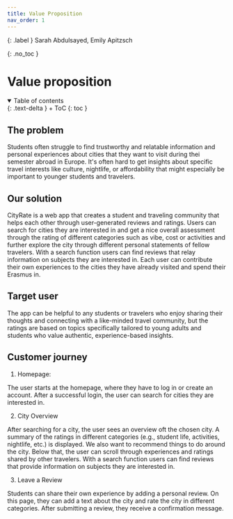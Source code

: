 ```yaml
---
title: Value Proposition
nav_order: 1
---
```


{: .label }
Sarah Abdulsayed, Emily Apitzsch

{: .no_toc }
# Value proposition

<details open markdown="block">
{: .text-delta }
<summary>Table of contents</summary>
+ ToC
{: toc }
</details>

## The problem

Students often struggle to find trustworthy and relatable information and personal experiences about cities that they want to visit during thei semester abroad in Europe. It's often hard to get insights about specific travel interests like culture, nightlife, or affordability that might especially be important to younger students and travelers.

## Our solution

CityRate is a web app that creates a student and traveling community that helps each other through user-generated reviews and ratings. Users can search for cities they are interested in and get a nice overall assessment through the rating of different categories such as vibe, cost or activities and further explore the city through different personal statements of fellow travelers. With a search function users can find reviews that relay information on subjects they are interested in.
Each user can contribute their own experiences to the cities they have already visited and spend their Erasmus in.

## Target user

The app can be helpful to any students or travelers who enjoy sharing their thoughts and connecting with a like-minded travel community, but the ratings are based on topics specifically tailored to young adults and students who value authentic, experience-based insights.

## Customer journey

1.	Homepage:

The user starts at the homepage, where they have to log in or create an account.  After a successful login, the user can search for cities they are interested in.

2.	City Overview

After searching for a city, the user sees an overview oft the chosen city. A summary of the ratings in different categories (e.g., student life, activities, nightlife, etc.) is displayed. We also want to recommend things to do around the city. Below that, the user can scroll through experiences and ratings shared by other travelers. With a search function users can find reviews that provide information on subjects they are interested in.

3.	Leave a Review 

Students can share their own experience by adding a personal review. On this page, they can add a text about the city and rate the city in different categories. After submitting a review, they receive a confirmation message.



